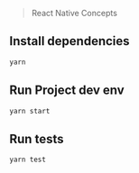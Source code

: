 > React Native Concepts

## Install dependencies

```sh
yarn
```

## Run Project dev env

```sh
yarn start
```

## Run tests

```sh
yarn test
```